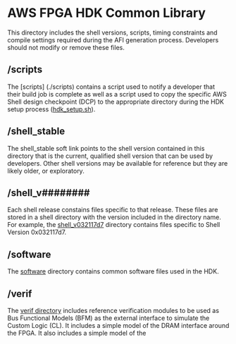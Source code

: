 # AWS FPGA HDK Common Library

This directory includes the shell versions, scripts, timing constraints and compile settings required during the AFI generation process. 
Developers should not modify or remove these files.

## /scripts

The [scripts] (./scripts) contains a script used to notify a developer that their build job is complete as well as a script used to copy the specific AWS Shell design checkpoint (DCP) to the appropriate directory during the HDK setup process ([hdk_setup.sh](../../hdk_setup.sh)). 

## /shell_stable

The shell_stable soft link points to the shell version contained in this directory that is the current, qualified shell version that can be used by developers. Other shell versions may be available for reference but they are likely older, or exploratory.

## /shell_v#\#\#\#\#\#\#\# #

Each shell release constains files specific to that release. These files are stored in a shell directory with the version included in the directory name. For example, the [shell_v032117d7](shell_v032117d7) directory contains files specific to Shell Version 0x032117d7.

## /software

The [software](software) directory contains common software files used in the HDK. 

## /verif 

The [verif directory](./verif) includes reference verification modules to be used as Bus Functional Models (BFM) as the external interface to simulate the Custom Logic (CL).
It includes a simple model of the DRAM interface around the FPGA.
It also includes a simple model of the 

